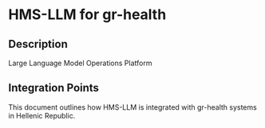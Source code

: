 # HMS-LLM for gr-health

## Description

Large Language Model Operations Platform

## Integration Points

This document outlines how HMS-LLM is integrated with gr-health systems in Hellenic Republic.
